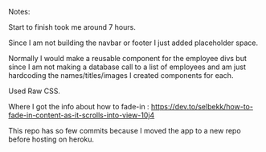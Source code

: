 Notes:

Start to finish took me around 7 hours. 

Since I am not building the navbar or footer I just added placeholder space.

Normally I would make a reusable component for the employee divs but since I am not making a database call to a list of employees and am just hardcoding the names/titles/images I created components for each. 

Used Raw CSS.

Where I got the info about how to fade-in : https://dev.to/selbekk/how-to-fade-in-content-as-it-scrolls-into-view-10j4


This repo has so few commits because I moved the app to a new repo before hosting on heroku.
